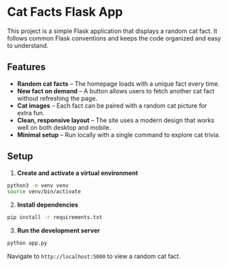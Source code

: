 # Cat Facts Flask App

This project is a simple Flask application that displays a random cat fact. It follows common Flask conventions and keeps the code organized and easy to understand.

## Features

- **Random cat facts** – The homepage loads with a unique fact every time.
- **New fact on demand** – A button allows users to fetch another cat fact without refreshing the page.
- **Cat images** – Each fact can be paired with a random cat picture for extra fun.
- **Clean, responsive layout** – The site uses a modern design that works well on both desktop and mobile.
- **Minimal setup** – Run locally with a single command to explore cat trivia.

## Setup

1. **Create and activate a virtual environment**

```bash
python3 -m venv venv
source venv/bin/activate
```

2. **Install dependencies**

```bash
pip install -r requirements.txt
```

3. **Run the development server**

```bash
python app.py
```

Navigate to `http://localhost:5000` to view a random cat fact.

